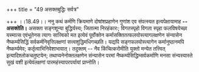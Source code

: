 +++
title = "49 असक्तबुद्धिः सर्वत्र"

+++
।।18.49।। ननु कथं कर्मणि क्रियमाणे दोषांशप्रहाणेन गुणांश एव संपत्स्यत
इत्यपेक्षायामाह **-- असक्तेति।** असक्ता सङ्गशून्या बुद्धिर्यस्य;
जितात्मा निरहंकारः; विगतस्पृहो विगता स्पृहा फलविषयेच्छा यस्मात्स
एवंभूतेनस त्यागः सात्त्विको मत इत्येवं पूर्वोक्तेन
कर्मासक्तितत्फलयोस्त्यागलक्षणेन संन्यासेन नैष्कर्म्यसिद्धिं
सर्वकर्मनिवृत्तिलक्षणां सत्त्वशुद्धिमधिगच्छति। यद्यपि सङ्गफलयोस्त्यागेन
कर्मानुष्ठानमपि नैष्कर्म्यमेव; कर्तृत्वाभिनिवेशाभावात्। तदुक्तम् -- नैव
किंचित्करोमीति युक्तो मन्येत तत्त्वित् इत्यादिश्लोकचतुष्टयेन;
तथाप्यनेनोक्तलक्षणेन संन्यासेन परमां नैष्कर्म्यसिद्धिम्सर्वकर्माणि मनसा
संन्यस्यास्ते सुखं वशी इत्येवंलक्षणां पारमहंस्यापरपर्यायां प्राप्नोति।
